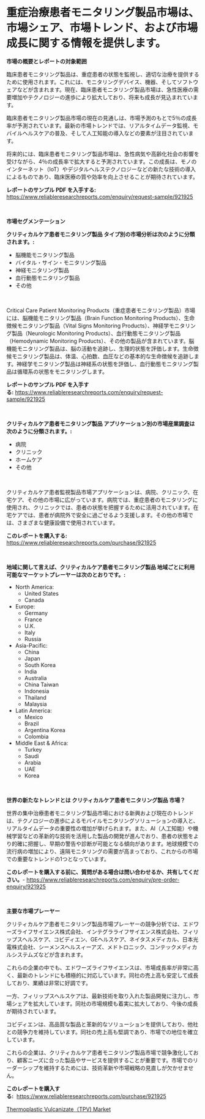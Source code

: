 <p><h1>重症治療患者モニタリング製品市場は、市場シェア、市場トレンド、および市場成長に関する情報を提供します。</h1></p><p><strong>市場の概要とレポートの対象範囲</strong></p>
<p><p>臨床患者モニタリング製品は、重症患者の状態を監視し、適切な治療を提供するために使用されます。これには、モニタリングデバイス、機器、そしてソフトウェアなどが含まれます。現在、臨床患者モニタリング製品市場は、急性医療の需要増加やテクノロジーの進歩により拡大しており、将来も成長が見込まれています。</p><p>臨床患者モニタリング製品市場の現在の見通しは、市場予測のもとで5％の成長率が予測されています。最新の市場トレンドでは、リアルタイムデータ監視、モバイルヘルスケアの普及、そして人工知能の導入などの要素が注目されています。</p><p>将来的には、臨床患者モニタリング製品市場は、急性病気や高齢化社会の影響を受けながら、4％の成長率で拡大すると予測されています。この成長は、モノのインターネット（IoT）やデジタルヘルステクノロジーなどの新たな技術の導入によるものであり、臨床医療の質や効率を向上させることが期待されています。</p></p>
<p><strong>レポートのサンプル PDF を入手する:</strong> <a href="https://www.reliableresearchreports.com/enquiry/request-sample/921925">https://www.reliableresearchreports.com/enquiry/request-sample/921925</a></p>
<p>&nbsp;</p>
<p><strong>市場セグメンテーション</strong></p>
<p><strong>クリティカルケア患者モニタリング製品 タイプ別の市場分析は次のように分類されます。:</strong></p>
<p><ul><li>脳機能モニタリング製品</li><li>バイタル・サイン・モニタリング製品</li><li>神経モニタリング製品</li><li>血行動態モニタリング製品</li><li>その他</li></ul></p>
<p>&nbsp;</p>
<p><p>Critical Care Patient Monitoring Products（重症患者モニタリング製品）市場には、脳機能モニタリング製品（Brain Function Monitoring Products）、生命徴候モニタリング製品（Vital Signs Monitoring Products）、神経学モニタリング製品（Neurologic Monitoring Products）、血行動態モニタリング製品（Hemodynamic Monitoring Products）、その他の製品が含まれています。脳機能モニタリング製品は、脳の活動を追跡し、生理的状態を評価します。生命徴候モニタリング製品は、体温、心拍数、血圧などの基本的な生命徴候を追跡します。神経学モニタリング製品は神経系の状態を評価し、血行動態モニタリング製品は循環系の状態をモニタリングします。</p></p>
<p><strong>レポートのサンプル PDF を入手する:</strong>&nbsp;<a href="https://www.reliableresearchreports.com/enquiry/request-sample/921925">https://www.reliableresearchreports.com/enquiry/request-sample/921925</a></p>
<p>&nbsp;</p>
<p><strong> クリティカルケア患者モニタリング製品 アプリケーション別の市場産業調査は次のように分類されます。:</strong></p>
<p><ul><li>病院</li><li>クリニック</li><li>ホームケア</li><li>その他</li></ul></p>
<p>&nbsp;</p>
<p><p>クリティカルケア患者監視製品市場アプリケーションは、病院、クリニック、在宅ケア、その他の市場に広がっています。病院では、重症患者のモニタリングに使用され、クリニックでは、患者の状態を把握するために活用されています。在宅ケアでは、患者が病院外で安全に過ごせるよう支援します。その他の市場では、さまざまな健康設備で使用されています。</p></p>
<p><strong>このレポートを購入する:</strong>&nbsp; <a href="https://www.reliableresearchreports.com/purchase/921925">https://www.reliableresearchreports.com/purchase/921925</a></p>
<p>&nbsp;</p>
<p><strong>地域に関して言えば、クリティカルケア患者モニタリング製品 地域ごとに利用可能なマーケットプレーヤーは次のとおりです。:</strong></p>
<p><ul>
    <li>
        North America:
        <ul>
            <li>United States</li>
            <li>Canada</li>
        </ul>
    </li>
    <li>
        Europe:
        <ul>
            <li>Germany</li>
            <li>France</li>
            <li>U.K.</li>
            <li>Italy</li>
            <li>Russia</li>
        </ul>
    </li>
    <li>
        Asia-Pacific:
        <ul>
            <li>China</li>
            <li>Japan</li>
            <li>South Korea</li>
            <li>India</li>
            <li>Australia</li>
            <li>China Taiwan</li>
            <li>Indonesia</li>
            <li>Thailand</li>
            <li>Malaysia</li>
        </ul>
    </li>
    <li>
        Latin America:
        <ul>
            <li>Mexico</li>
            <li>Brazil</li>
            <li>Argentina Korea</li>
            <li>Colombia</li>
        </ul>
    </li>
    <li>
        Middle East & Africa:
        <ul>
            <li>Turkey</li>
            <li>Saudi</li>
            <li>Arabia</li>
            <li>UAE</li>
            <li>Korea</li>
        </ul>
    </li>
    </ul></p>
<p>&nbsp;</p>
<p><strong>世界の新たなトレンドとは クリティカルケア患者モニタリング製品 市場？</strong></p>
<p><p>世界の集中治療患者モニタリング製品市場における新興および現在のトレンドは、テクノロジーの進歩によるモバイルモニタリングソリューションの導入と、リアルタイムデータの重要性の増加が挙げられます。また、AI（人工知能）や機械学習などの革新的な技術を活用した製品の開発が進んでおり、患者の状態をより的確に把握し、早期の警告や診断が可能となる傾向があります。地球規模での流行病の増加により、遠隔モニタリングの需要が高まっており、これからの市場での重要なトレンドの1つとなっています。</p></p>
<p><strong>このレポートを購入する前に、質問がある場合は問い合わせるか、共有してください。</strong>- <a href="https://www.reliableresearchreports.com/enquiry/pre-order-enquiry/921925">https://www.reliableresearchreports.com/enquiry/pre-order-enquiry/921925</a></p>
<p>&nbsp;</p>
<p><strong>主要な市場プレーヤー</strong></p>
<p><p>クリティカルケア患者モニタリング製品市場プレーヤーの競争分析では、エドワーズライフサイエンス株式会社、インテグラライフサイエンス株式会社、フィリップスヘルスケア、コビディエン、GEヘルスケア、ネイタスメディカル、日本光電株式会社、シーメンスヘルスィーアズ、メドトロニック、コンテックメディカルシステムズなどが含まれます。</p><p>これらの企業の中でも、エドワーズライフサイエンスは、市場成長率が非常に高く、最新のトレンドにも積極的に対応しています。同社の売上高も安定して成長しており、業績は非常に好調です。</p><p>一方、フィリップスヘルスケアは、最新技術を取り入れた製品開発に注力し、市場シェアを拡大しています。同社の市場規模も着実に拡大しており、今後の成長が期待されています。</p><p>コビディエンは、高品質な製品と革新的なソリューションを提供しており、他社との競争力を維持しています。同社の売上高も堅調であり、市場での地位を確立しています。</p><p>これらの企業は、クリティカルケア患者モニタリング製品市場で競争激化しており、顧客ニーズに合った製品やサービスを提供することが重要です。市場でのリーダーシップを維持するためには、技術革新や市場戦略の見直しが欠かせません。</p></p>
<p><strong>このレポートを購入する:</strong>&nbsp;&nbsp;<a href="https://www.reliableresearchreports.com/purchase/921925">https://www.reliableresearchreports.com/purchase/921925</a></p>
<p><p><a href="https://github.com/Angelnienowdseej3e45z3p8c/Market-Research-Report-List-1/blob/main/thermoplastic-vulcanizatetpv-market.md">Thermoplastic Vulcanizate（TPV) Market</a></p></p>